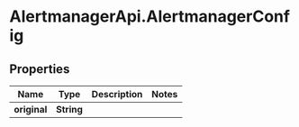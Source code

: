 # AlertmanagerApi.AlertmanagerConfig

## Properties

Name | Type | Description | Notes
------------ | ------------- | ------------- | -------------
**original** | **String** |  | 



